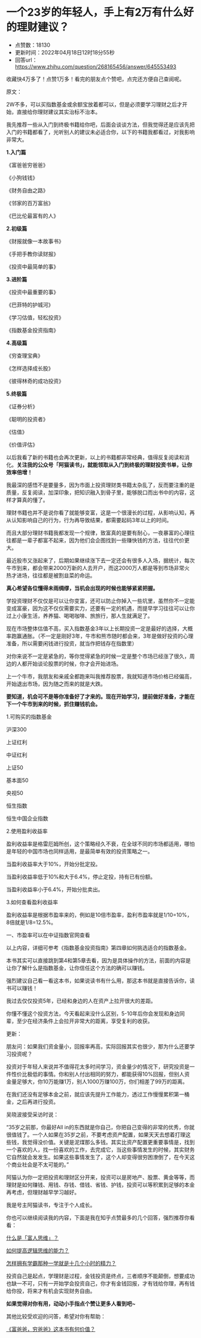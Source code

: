 # 一个23岁的年轻人，手上有2万有什么好的理财建议？
- 点赞数：18130
- 更新时间：2022年04月18日12时18分55秒
- 回答url：https://www.zhihu.com/question/268165456/answer/645553493
<body>
 <p data-pid="-VZxDyoY">收藏快4万多了！点赞1万多！看完的朋友点个赞吧，点完还方便自己查阅呢。</p>
 <p data-pid="apDG7s64">原文：</p>
 <p data-pid="fJe0BCLF">2W不多，可以买指数基金或余额宝放着都可以，但是必须要学习理财之后才开始，直接给你理财建议其实治标不治本。</p>
 <p data-pid="A_BoJ6DT">我先推荐一些从入门到终极书籍给你吧，后面会谈谈方法，但我觉得还是应该先把入门的书籍都看了，光听别人的建议未必适合你，以下的书籍我都看过，对我影响非常大。</p>
 <p data-pid="81jQLIwd"><b>1.入门篇</b></p>
 <p data-pid="BoBhWB6L">《富爸爸穷爸爸》</p>
 <p data-pid="tJ1yj7F9">《小狗钱钱》</p>
 <p data-pid="KhqRetdj">《财务自由之路》</p>
 <p data-pid="yBmD9fkU">《邻家的百万富翁》</p>
 <p data-pid="EkKuXubA">《巴比伦最富有的人》</p>
 <p data-pid="zFhKxDdk"><b>2.初级篇</b></p>
 <p data-pid="0lwc12-G">《财报就像一本故事书》</p>
 <p data-pid="ZrD-gIps">《手把手教你读财报》</p>
 <p data-pid="6Mm3Jqm6">《投资中最简单的事》</p>
 <p data-pid="P249eIXn"><b>3.进阶篇</b></p>
 <p data-pid="0wDNeLvI">《投资中最重要的事》</p>
 <p data-pid="69vOjJgs">《巴菲特的护城河》</p>
 <p data-pid="xTMQeqXf">《学习估值，轻松投资》</p>
 <p data-pid="Mg_wjOqt">《指数基金投资指南》</p>
 <p data-pid="J12LLM7T"><b>4.高级篇</b></p>
 <p data-pid="qzka3bWD">《穷查理宝典》</p>
 <p data-pid="h3bZq9PC">《怎样选择成长股》</p>
 <p data-pid="7P4HvVng">《彼得林奇的成功投资》</p>
 <p data-pid="Q84d749R"><b>5.终极篇</b></p>
 <p data-pid="UpTR7f0Z">《证券分析》</p>
 <p data-pid="PJdM0gJy">《聪明的投资者》</p>
 <p data-pid="rgaRDBnS">《估值》</p>
 <p data-pid="v7BeoMxH">《价值评估》</p>
 <p data-pid="VgKlvOpT">以后我看了新的书籍也会再次更新，以上的书籍都非常经典，值得反复阅读和消化。<b>关注我的公众号「阿猫读书」，就能领取从入门到终极的理财投资书单，让你效率倍增！</b></p><a data-draft-node="block" data-draft-type="ad-link-card" data-ad-id="Plugin_9d0243c7501279a4504f512a37d8e4d1"></a>
 <p data-pid="-UVgTFUt">我最深的感悟不是要量多，因为市面上投资理财类书籍太杂乱了，反而要注重的是质量，反复阅读，加深印象，把知识融入到骨子里，能够脱口而出书中的内容，这样才算真的懂了。</p>
 <p data-pid="Xy6qhq3R">理财书籍也并不是说你看了就能够变富，这是一个很漫长的过程，从影响认知，再从认知影响自己的行为，行为再导致结果，都需要起码3年以上的时间。</p>
 <p data-pid="XsCPxGTD">而且大部分理财书籍我都发现一个规律，致富真的是要有耐心，一夜暴富的心理往往都是一辈子都富不起来，因为他们会企图找到一些赚快钱的方法，往往代价更大。</p>
 <p data-pid="4PFSBUO6">最近股市又涨起来了，后期如果继续涨下去一定还会有很多人入场，据统计，每次牛市到来，都会带来2000万新的人去开户，而这2000万人都是等到市场非常火热才进场，往往都是被割韭菜的命运。</p>
 <p data-pid="5rSI4g03"><b>真心希望各位懂得未雨绸缪，当机会出现的时候也能够紧紧把握。</b></p>
 <p data-pid="Bf-Jmll3">学投资理财不仅仅是可以让你变富，还可以防止你掉入一些坑里，虽然你不一定能变成富豪，因为这不仅仅需要实力，还要有一定的机遇，而提早学习往往可以让你过上小康生活，养养猫、喝喝咖啡、旅旅行，那人生就满足了。</p>
 <p data-pid="97e-7ERT">现在市场整体估值不高，买入指数基金3年以上长期投资一定是最好的选择，大概率跑赢通胀。（不一定是刚好3年，牛市和熊市随时都会来，3年是做好投资的心理准备，所以需要闲钱进行投资，就当作把钱存在指数里）</p>
 <p data-pid="7oST3-d9">对你来说不一定是紧急的，等你觉得紧急的时候一定是整个市场已经涨了很久，周边的人都开始谈论股票的时候，你才会开始进场。</p>
 <p data-pid="pO9k9Ji6">上一个牛市，我朋友和亲戚全都跑来叫我推荐股票，我就知道市场价格已经偏高，开始退出市场，因为随之而来的就是大跌。</p>
 <p data-pid="3vwDH3Nd"><b>要知道，机会可不是等你准备好了才来的。现在开始学习，提前做好准备，才能在下一个牛市到来的时候，抓住赚钱机会。</b></p>
 <p data-pid="wPT0E-qQ">1.可购买的指数基金</p>
 <p data-pid="5QuprU9r">沪深300</p>
 <p data-pid="yhU2lrWV">上证红利</p>
 <p data-pid="VHL6rO4g">中证红利</p>
 <p data-pid="1uPdZFHi">上证50</p>
 <p data-pid="dm_bwLAF">基本面50</p>
 <p data-pid="Bk3IVmRw">央视50</p>
 <p data-pid="YsZk5FKD">恒生指数</p>
 <p data-pid="MmqHMRyR">恒生中国企业指数</p>
 <p data-pid="c-DENqSV">2.使用盈利收益率</p>
 <p data-pid="20goDuGA">盈利收益率是格雷厄姆所创，这个策略经久不衰，在全球不同的市场都适用，哪怕是年轻的中国市场也同样适用，是最简单有效的投资策略之一。</p>
 <p data-pid="8KJORg5f">当盈利收益率大于10%，开始分批定投。</p>
 <p data-pid="BurVf0Vr">当盈利收益率低于10%和大于6.4%，停止定投，持有已有份额。</p>
 <p data-pid="q6Hqgkkd">当盈利收益率小于6.4%，开始分批卖出。</p>
 <p data-pid="r8p_7hRt">3.如何查看盈利收益率</p>
 <p data-pid="c8iw9CLI">盈利收益率是根据市盈率来的，例如是10倍市盈率，盈利市盈率就是1/10=10%，8倍就是1/8=12.5%。</p>
 <p data-pid="G4fxjXeS">一、市盈率可以在中证指数官网查看</p>
 <p data-pid="hUUMIuv6">以上内容，详细可参考《指数基金投资指南》第四章如何挑选适合的指数基金。</p>
 <p data-pid="Eh0OUkEc">本书其实可以直接跳到第4和第5章去看，因为是具体操作的方法，前面的内容是让你了解什么是指数基金，让你信任这个方法的确可以赚钱。</p>
 <p data-pid="aakkpJLg">强烈建议自己看一看这本书，如果说读书有什么用，那这本书就是直接告诉你，读书可以赚钱！</p>
 <p data-pid="HAZ6wlZx">我过去仅仅投资5年，已经和身边的人在资产上拉开很大的差距。</p>
 <p data-pid="6maA8mzS">你懂不懂这个投资方法，今天看起来没什么区别，5-10年后你会发现和身边同辈，至少在经济条件上会拉开非常大的距离，享受复利的收获。</p>
 <p data-pid="FhNtaoFf">更新：</p>
 <p data-pid="ww3tySp3">朋友问：如果我们资金量小，回报率再高，实际回报其实也很少，那为什么还要学习投资呢？</p>
 <p data-pid="mTC5WPKp">投资对于年轻人来说并不值得花太多时间学习，资金量少的情况下，研究投资是一件性价比极低的事情。你和别人付出相同的努力，都能获得10%回报，但别人资金量足够大，你10万能赚1万，别人1000万赚100万，你们相差了99万的距离。</p>
 <p data-pid="Xbl3De8n">在我们还没有足够本金之前，就应该先提升工作能力，透过工作慢慢累积第一桶金，之后再进行投资。</p>
 <p data-pid="0DS970p5">吴晓波接受采访时说：</p>
 <p data-pid="jqkCZT_w">“35岁之前那，你最好All in的东西就是你自己，你把自己变得的非常的优秀，你就很值钱了。一个人如果在35岁之前，不要考虑资产配置，如果天天去想着打理这些钱，我觉得没价值。关键是泥煤那么多钱。其实比资产配置更重要事情是，找到一个喜欢的人，找一份喜欢的工作，去完成它，当这些事情发生的时候，其实财务它自然就会发发生。如果这些事情发生了，这个人却变得很穷困潦倒了，在今天这个商业社会是不太可能的。”</p>
 <p data-pid="H_qANvfb">阿猫认为你一定把投资和理财区分开来，投资可以是房地产、股票、黄金等等，而理财是如何赚钱、用钱、存钱、借钱、省钱、护钱，投资可以等积累到足够的本金再考虑，但理财越早学习越好。</p>
 <p data-pid="a0moULNp">我是号主阿猫读书，专注于个人成长。</p><a data-draft-node="block" data-draft-type="ad-link-card" data-ad-id="Plugin_9d0243c7501279a4504f512a37d8e4d1"></a>
 <p data-pid="0LC7irlR">你也可以继续阅读我的内容，下面是我在知乎点赞最多的几个回答，强烈推荐你看看：</p>
 <p data-pid="NVwKbAGm"><a href="https://www.zhihu.com/question/26980854/answer/1080407035" class="internal">什么是「富人思维」？</a></p>
 <p data-pid="MGm1DdXY"><a href="https://www.zhihu.com/question/303694178/answer/864304069" class="internal">如何提高逻辑思维的能力？</a></p>
 <p data-pid="StGk_joq"><a href="https://www.zhihu.com/question/26014277/answer/299401961" class="internal">怎样拥有学霸那种一学就是十几个小时的精力？</a></p>
 <p data-pid="s_DXiGcy">投资自己是起点，学理财是过程，金钱投资是终点，三者顺序不能颠倒，想要成功也缺一不可，只有一开始学会投资自己，你才有金钱回报，才有钱给你理，再有钱给你投，将来才有机会实现财务自由。</p>
 <p data-pid="6S-yuuql"><b>如果觉得对你有用，动动小手指点个赞让更多人看到吧~</b></p>
 <p data-pid="tZ9FHqcp">其他比较受欢迎的问答，希望对你有帮助：</p><a href="https://www.zhihu.com/question/20528677/answer/817891109" data-draft-node="block" data-draft-type="link-card" data-image="https://pic4.zhimg.com/v2-9d21f529eb1a12a335c4d6644bedd4f7_720w.jpg" data-image-width="1510" data-image-height="536" class="internal">《富爸爸，穷爸爸》这本书有何价值？</a>
 <p></p>
</body>